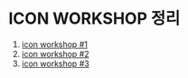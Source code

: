 # ICON WORKSHOP 정리
1. [icon workshop #1](icon%20workshop%20%231.markdown)
2. [icon workshop #2](icon%20workshop%20%232.markdown)
3. [icon workshop #3](icon%20workshop%20%233.markdown)
